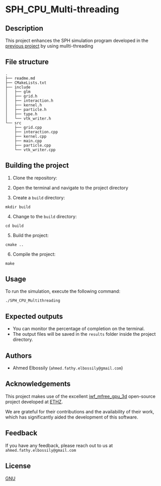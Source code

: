 # SPH_CPU_Multi-threading
## Description

This project enhances the SPH simulation program developed in the [previous project](https://github.com/AhmedElbossily/SPH_Hashing.git) by using mullti-threading
## File structure

```
.
├── readme.md
├── CMakeLists.txt
├── include
│   ├── glm
│   ├── grid.h
│   ├── interaction.h
│   ├── kernel.h
│   ├── particle.h
│   ├── type.h
│   └── vtk_writer.h
└── src
    ├── grid.cpp
    ├── interaction.cpp
    ├── kernel.cpp
    ├── main.cpp
    ├── particle.cpp
    └── vtk_writer.cpp
```

## Building the project

1. Clone the repository:

2. Open the terminal and navigate to the project directory

3. Create a `build` directory:
```
mkdir build
```

4. Change to the `build` directory:
```
cd build
```

5. Build the project:
```
cmake ..
```

6. Compile the project:
```
make
```

## Usage

To run the simulation, execute the following command:

```
./SPH_CPU_Multithreading
```

## Expected outputs 

- You can monitor the percentage of completion on the terminal.
- The output files will be saved in the `results` folder inside the project directory.

## Authors

- Ahmed Elbossily (`ahmed.fathy.elbossily@gmail.com`)

## Acknowledgements

This project makes use of the excellent [iwf_mfree_gpu_3d](https://github.com/iwf-inspire/iwf_mfree_gpu_3d) open-source project developed at [ETHZ](https://ethz.ch/en.html).

We are grateful for their contributions and the availability of their work, which has significantly aided the development of this software.

## Feedback

If you have any feedback, please reach out to us at `ahmed.fathy.elbossily@gmail.com`

## License

[GNU](http://www.gnu.org/licenses/)

